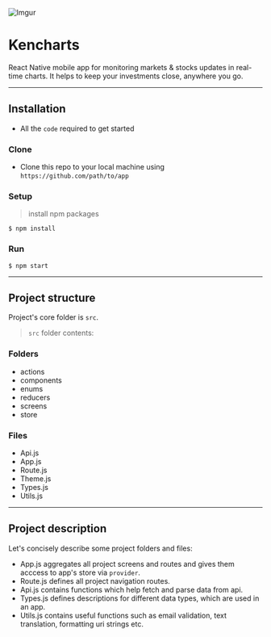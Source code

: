 ![Imgur](https://i.imgur.com/7xrZxT8.png)

# Kencharts
React Native mobile app for monitoring markets & stocks updates in real-time charts. It helps to keep your investments close, anywhere you go.

---

## Installation

- All the `code` required to get started

### Clone

- Clone this repo to your local machine using `https://github.com/path/to/app`

### Setup

> install npm packages

```shell
$ npm install
```
### Run

```shell
$ npm start
```
---
## Project structure
Project's core folder is `src`.
>`src` folder contents:
### Folders
- actions
- components
- enums
- reducers
- screens
- store
### Files
- Api.js
- App.js
- Route.js
- Theme.js
- Types.js
- Utils.js

---
## Project description
Let's concisely describe some project folders and files:
+ App.js aggregates all project screens and routes and gives them acccess to app's store via `provider`.
+ Route.js defines all project navigation routes.
+ Api.js contains functions which help fetch and parse data from api. 
+ Types.js defines descriptions for different data types, which are used in an app.
+ Utils.js contains useful functions such as email validation, text translation, formatting uri strings etc.
